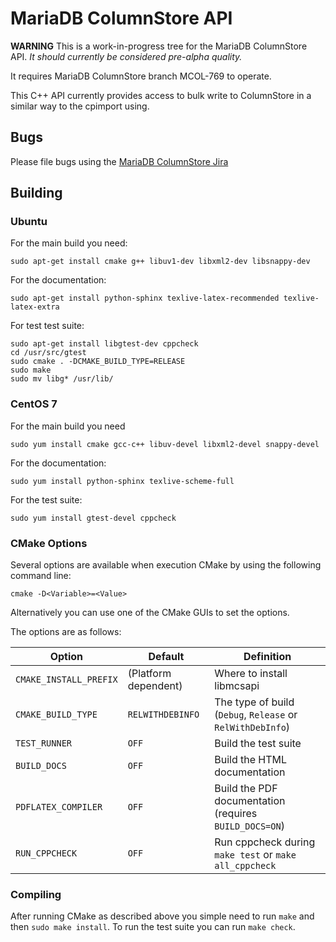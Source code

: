 # MariaDB ColumnStore API

**WARNING**
This is a work-in-progress tree for the MariaDB ColumnStore API. *It should currently be considered pre-alpha quality.*

It requires MariaDB ColumnStore branch MCOL-769 to operate.

This C++ API currently provides access to bulk write to ColumnStore in a similar way to the cpimport using.

## Bugs

Please file bugs using the [MariaDB ColumnStore Jira](https://jira.mariadb.org/browse/MCOL) 

## Building

### Ubuntu

For the main build you need:

```shell
sudo apt-get install cmake g++ libuv1-dev libxml2-dev libsnappy-dev
```
For the documentation:
```shell
sudo apt-get install python-sphinx texlive-latex-recommended texlive-latex-extra
```

For test test suite:

```shell
sudo apt-get install libgtest-dev cppcheck
cd /usr/src/gtest
sudo cmake . -DCMAKE_BUILD_TYPE=RELEASE
sudo make
sudo mv libg* /usr/lib/
```
### CentOS 7

For the main build you need

```shell
sudo yum install cmake gcc-c++ libuv-devel libxml2-devel snappy-devel
```

For the documentation:

```shell
sudo yum install python-sphinx texlive-scheme-full
```

For the test suite:
```shell
sudo yum install gtest-devel cppcheck
```

### CMake Options

Several options are available when execution CMake by using the following
command line:

```shell
cmake -D<Variable>=<Value>
```

Alternatively you can use one of the CMake GUIs to set the options.

The options are as follows:

| Option | Default | Definition |
| ------ | ------ | ---------- |
| ``CMAKE_INSTALL_PREFIX`` | (Platform dependent) | Where to install libmcsapi |
| ``CMAKE_BUILD_TYPE`` | ``RELWITHDEBINFO`` | The type of build (``Debug``, ``Release`` or ``RelWithDebInfo``) |
| ``TEST_RUNNER`` | ``OFF`` | Build the test suite |
| ``BUILD_DOCS`` | ``OFF`` | Build the HTML documentation |
| ``PDFLATEX_COMPILER`` | ``OFF`` | Build the PDF documentation (requires ``BUILD_DOCS=ON``) |
| ``RUN_CPPCHECK`` | ``OFF`` | Run cppcheck during ``make test`` or ``make all_cppcheck``|

### Compiling
After running CMake as described above you simple need to run ``make`` and then ``sudo make install``.
To run the test suite you can run ``make check``.
